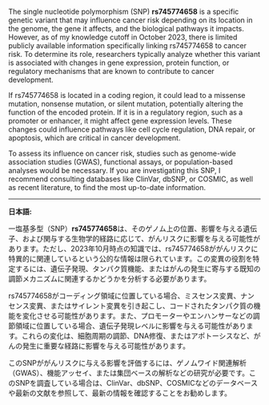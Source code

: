 The single nucleotide polymorphism (SNP) **rs745774658** is a specific genetic variant that may influence cancer risk depending on its location in the genome, the gene it affects, and the biological pathways it impacts. However, as of my knowledge cutoff in October 2023, there is limited publicly available information specifically linking rs745774658 to cancer risk. To determine its role, researchers typically analyze whether this variant is associated with changes in gene expression, protein function, or regulatory mechanisms that are known to contribute to cancer development.

If rs745774658 is located in a coding region, it could lead to a missense mutation, nonsense mutation, or silent mutation, potentially altering the function of the encoded protein. If it is in a regulatory region, such as a promoter or enhancer, it might affect gene expression levels. These changes could influence pathways like cell cycle regulation, DNA repair, or apoptosis, which are critical in cancer development.

To assess its influence on cancer risk, studies such as genome-wide association studies (GWAS), functional assays, or population-based analyses would be necessary. If you are investigating this SNP, I recommend consulting databases like ClinVar, dbSNP, or COSMIC, as well as recent literature, to find the most up-to-date information.

---

**日本語:**

一塩基多型（SNP）**rs745774658**は、そのゲノム上の位置、影響を与える遺伝子、および関与する生物学的経路に応じて、がんリスクに影響を与える可能性があります。ただし、2023年10月時点の知識では、rs745774658ががんリスクに特異的に関連しているという公的な情報は限られています。この変異の役割を特定するには、遺伝子発現、タンパク質機能、またはがんの発生に寄与する既知の調節メカニズムに関連するかどうかを分析する必要があります。

rs745774658がコーディング領域に位置している場合、ミスセンス変異、ナンセンス変異、またはサイレント変異を引き起こし、コードされたタンパク質の機能を変化させる可能性があります。また、プロモーターやエンハンサーなどの調節領域に位置している場合、遺伝子発現レベルに影響を与える可能性があります。これらの変化は、細胞周期の調節、DNA修復、またはアポトーシスなど、がんの発生に重要な経路に影響を与える可能性があります。

このSNPががんリスクに与える影響を評価するには、ゲノムワイド関連解析（GWAS）、機能アッセイ、または集団ベースの解析などの研究が必要です。このSNPを調査している場合は、ClinVar、dbSNP、COSMICなどのデータベースや最新の文献を参照して、最新の情報を確認することをお勧めします。